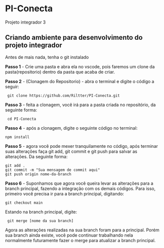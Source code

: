 # PI-Conecta
Projeto integrador 3

## Criando ambiente para desenvolvimento do projeto integrador

Antes de mais nada, tenha o git instalado

**Passo 1** -  Crie uma pasta e abra ela no vscode, pois faremos um clone da pasta(repositorio) dentro da pasta que acaba de criar.


**Passo 2** - (Clonagem do Repositorio) - abra o terminal e digite o código a seguir:

 	 git clone https://github.com/Riltter/PI-Conecta.git

**Passo 3** - feita a clonagem, você irá para a pasta criada no repositório, da seguinte forma:

 	 cd PI-Conecta

**Passo 4** - após a clonagem, digite o seguinte código no terminal:

	npm install

**Passo 5** - agora você pode mexer tranquilamente no código, após terminar suas alterações faça git add, git commit e git push para salvar as alterações. Da seguinte forma:

	git add .
	git commit -m "Sua mensagem de commit aqui"
	git push origin nome-da-branch

**Passo 6** - Suponhamos que agora você queira levar as alterações para a branch principal, fazendo a integração com os demais códigos. Para isso, primeiro você precisa ir para a branch principal, digitando:

  	git checkout main

Estando na branch principal, digite:

 	 git merge [nome da sua branch]

Agora as alterações realizadas na sua branch foram para a principal. Porém sua branch ainda existe, você pode continuar trabalhando nela normalmente futuramente fazer o merge para atualizar a branch principal.
